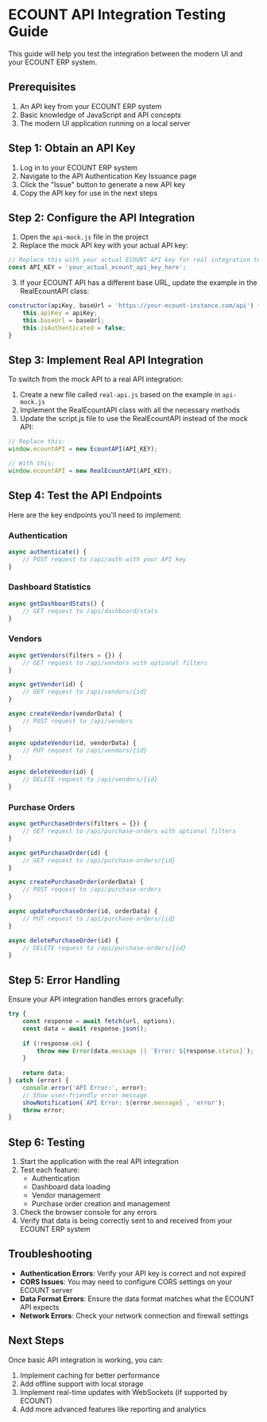 # ECOUNT API Integration Testing Guide

This guide will help you test the integration between the modern UI and your ECOUNT ERP system.

## Prerequisites

1. An API key from your ECOUNT ERP system
2. Basic knowledge of JavaScript and API concepts
3. The modern UI application running on a local server

## Step 1: Obtain an API Key

1. Log in to your ECOUNT ERP system
2. Navigate to the API Authentication Key Issuance page
3. Click the "Issue" button to generate a new API key
4. Copy the API key for use in the next steps

## Step 2: Configure the API Integration

1. Open the `api-mock.js` file in the project
2. Replace the mock API key with your actual API key:

```javascript
// Replace this with your actual ECOUNT API key for real integration testing
const API_KEY = 'your_actual_ecount_api_key_here';
```

3. If your ECOUNT API has a different base URL, update the example in the RealEcountAPI class:

```javascript
constructor(apiKey, baseUrl = 'https://your-ecount-instance.com/api') {
    this.apiKey = apiKey;
    this.baseUrl = baseUrl;
    this.isAuthenticated = false;
}
```

## Step 3: Implement Real API Integration

To switch from the mock API to a real API integration:

1. Create a new file called `real-api.js` based on the example in `api-mock.js`
2. Implement the RealEcountAPI class with all the necessary methods
3. Update the script.js file to use the RealEcountAPI instead of the mock API:

```javascript
// Replace this:
window.ecountAPI = new EcountAPI(API_KEY);

// With this:
window.ecountAPI = new RealEcountAPI(API_KEY);
```

## Step 4: Test the API Endpoints

Here are the key endpoints you'll need to implement:

### Authentication

```javascript
async authenticate() {
    // POST request to /api/auth with your API key
}
```

### Dashboard Statistics

```javascript
async getDashboardStats() {
    // GET request to /api/dashboard/stats
}
```

### Vendors

```javascript
async getVendors(filters = {}) {
    // GET request to /api/vendors with optional filters
}

async getVendor(id) {
    // GET request to /api/vendors/{id}
}

async createVendor(vendorData) {
    // POST request to /api/vendors
}

async updateVendor(id, vendorData) {
    // PUT request to /api/vendors/{id}
}

async deleteVendor(id) {
    // DELETE request to /api/vendors/{id}
}
```

### Purchase Orders

```javascript
async getPurchaseOrders(filters = {}) {
    // GET request to /api/purchase-orders with optional filters
}

async getPurchaseOrder(id) {
    // GET request to /api/purchase-orders/{id}
}

async createPurchaseOrder(orderData) {
    // POST request to /api/purchase-orders
}

async updatePurchaseOrder(id, orderData) {
    // PUT request to /api/purchase-orders/{id}
}

async deletePurchaseOrder(id) {
    // DELETE request to /api/purchase-orders/{id}
}
```

## Step 5: Error Handling

Ensure your API integration handles errors gracefully:

```javascript
try {
    const response = await fetch(url, options);
    const data = await response.json();
    
    if (!response.ok) {
        throw new Error(data.message || `Error: ${response.status}`);
    }
    
    return data;
} catch (error) {
    console.error('API Error:', error);
    // Show user-friendly error message
    showNotification(`API Error: ${error.message}`, 'error');
    throw error;
}
```

## Step 6: Testing

1. Start the application with the real API integration
2. Test each feature:
   - Authentication
   - Dashboard data loading
   - Vendor management
   - Purchase order creation and management
3. Check the browser console for any errors
4. Verify that data is being correctly sent to and received from your ECOUNT ERP system

## Troubleshooting

- **Authentication Errors**: Verify your API key is correct and not expired
- **CORS Issues**: You may need to configure CORS settings on your ECOUNT server
- **Data Format Errors**: Ensure the data format matches what the ECOUNT API expects
- **Network Errors**: Check your network connection and firewall settings

## Next Steps

Once basic API integration is working, you can:

1. Implement caching for better performance
2. Add offline support with local storage
3. Implement real-time updates with WebSockets (if supported by ECOUNT)
4. Add more advanced features like reporting and analytics